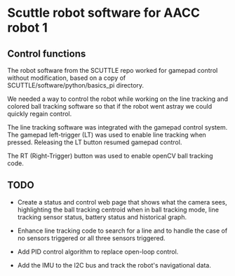 # Scuttle robot software for AACC robot 1


## Control functions

The robot software from the SCUTTLE repo worked for gamepad control without modification,
based on a copy of SCUTTLE/software/python/basics_pi directory.

We needed a way to control the robot while working on the line tracking and colored ball tracking
software so that if the robot went astray we could quickly regain control.

The line tracking software was integrated with the gamepad control system. The gamepad left-trigger (LT)
was used to enable line tracking when pressed. Releasing the LT button resumed gamepad control.

The RT (Right-Trigger) button was used to enable openCV ball tracking code.

## TODO
- Create a status and control web page that shows what the camera sees, highlighting the ball tracking centroid when in ball tracking mode, line tracking sensor status, battery status and historical graph.

- Enhance line tracking code to search for a line and to handle the case of no sensors triggered or all three
sensors triggered.

- Add PID control algorithm to replace open-loop control.

- Add the IMU to the I2C bus and track the robot's navigational data.



